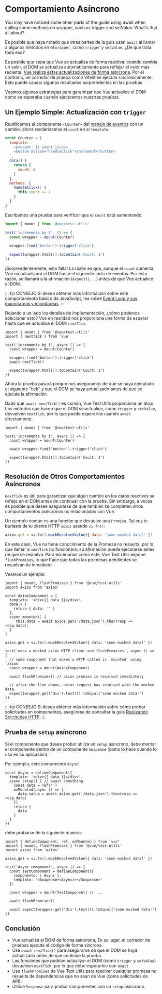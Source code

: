 # Comportamiento Asíncrono

You may have noticed some other parts of the guide using await when calling some methods on wrapper, such as trigger and setValue. What's that all about?

Es posible que haya notado que otras partes de la guía usan `await` al llamar a algunos métodos en el `wrapper`, como `trigger` y `setValue`.  ¿De qué trata todo eso?

Es posible que sepa que Vue se actualiza de forma reactiva: cuando cambia un valor, el DOM se actualiza automáticamente para reflejar el valor más reciente. [Vue realiza estas actualizaciones de forma asíncrona](https://vuejs.org/#async-update-queue). Por el contrario, un corredor de prueba como Vitest se ejecuta sincrónicamente. Esto puede causar algunos resultados sorprendentes en las pruebas.

Veamos algunas estrategias para garantizar que Vue actualice el DOM como se esperaba cuando ejecutemos nuestras pruebas.

## Un Ejemplo Simple: Actualización con `trigger`

Reutilicemos el componente `<Counter>` del [manejo de eventos](../esencial/manejo-de-eventos.html) con un cambio; ahora renderizamos el `count` en el `template`.

```js
const Counter = {
  template: `
    <p>Count: {{ count }}</p>
    <button @click="handleClick">Increment</button>
  `,
  data() {
    return {
      count: 0
    }
  },
  methods: {
    handleClick() {
      this.count += 1
    }
  }
}
```
Escribamos una prueba para verificar que el `count` está aumentando:

```js
import { mount } from '@vue/test-utils'

test('increments by 1', () => {
  const wrapper = mount(Counter)

  wrapper.find('button').trigger('click')

  expect(wrapper.html()).toContain('Count: 1')
})
```
¡Sorprendentemente, esto falla! La razón es que, aunque el `count` aumenta, Vue no actualizará el DOM hasta el siguiente ciclo de eventos. Por esta razón, se llamará a la afirmación (`expect()...`) antes de que Vue actualice el DOM.

::: tip CONSEJO
Si desea obtener más información sobre este comportamiento básico de JavaScript, lea sobre [Event Loop y sus macrotareas y microtareas](https://javascript.info/event-loop#macrotasks-and-microtasks).
:::

Dejando a un lado los detalles de implementación, ¿cómo podemos solucionar esto? Vue en realidad nos proporciona una forma de esperar hasta que se actualice el DOM: `nextTick`.

```js{2,8}
import { mount } from '@vue/test-utils'
import { nextTick } from 'vue'

test('increments by 1', async () => {
  const wrapper = mount(Counter)

  wrapper.find('button').trigger('click')
  await nextTick()

  expect(wrapper.html()).toContain('Count: 1')
})
```
Ahora la prueba pasará porque nos aseguramos de que se haya ejecutado el siguiente "tick" y que el DOM se haya actualizado antes de que se ejecute la afirmación.

Dado que `await nextTick()` es común, Vue Test Utils proporciona un atajo. Los métodos que hacen que el DOM se actualice, como `trigger` y `setValue`, devuelven `nextTick`, por lo que puede esperarlos usando `await` directamente:

```js{6}
import { mount } from '@vue/test-utils'

test('increments by 1', async () => {
  const wrapper = mount(Counter)

  await wrapper.find('button').trigger('click')

  expect(wrapper.html()).toContain('Count: 1')
})
```
## Resolución de Otros Comportamientos Asíncronos

`nextTick` es útil para garantizar que algún cambio en los datos reactivos se refleje en el DOM antes de continuar con la prueba. Sin embargo, a veces es posible que desee asegurarse de que también se completen otros comportamientos asíncronos no relacionados con Vue.

Un ejemplo común es una función que devuelve una `Promise`. Tal vez te burlaste de tu cliente HTTP `axios` usando `vi.fn()`:

```js
axios.get = vi.fn().mockResolvedValue({ data: 'some mocked data!' })
```
En este caso, Vue no tiene conocimiento de la Promesa no resuelta, por lo que llamar a `nextTick` no funcionará; su afirmación puede ejecutarse antes de que se resuelva. Para escenarios como este, Vue Test Utils expone `flushPromises`, lo que hace que todas las promesas pendientes se resuelvan de inmediato.

Veamos un ejemplo:
```js{1,14,15,21}
import { mount, flushPromises } from '@vue/test-utils'
import axios from 'axios'

const AxiosComponent = {
  template: '<div>{{ data }}</div>',
  data() {
    return { data: '' }
  },
  async mounted() {
     this.data = await axios.get('/data.json').then(resp => resp.data);
  }
}

axios.get = vi.fn().mockResolvedValue({ data: 'some mocked data!' })

test('uses a mocked axios HTTP client and flushPromises', async () => {
  // some component that makes a HTTP called in `mounted` using `axios`
  const wrapper = mount(AxiosComponent)

  await flushPromises() // axios promise is resolved immediately
  
  // after the line above, axios request has resolved with the mocked data.    
  expect(wrapper.get('div').text()).toEqual('some mocked data!')  
})
```
::: tip CONSEJO
Si desea obtener más información sobre cómo probar solicitudes en componentes, asegúrese de consultar la guía [Realizando Solicitudes HTTP](../vue-test-utils-en-profundidad/solicitudes-http).
:::

## Prueba de `setup` asíncrono

Si el componente que desea probar utiliza un `setup` asíncrono, debe montar el componente dentro de un componente `Suspense` (como lo hace cuando lo usa en su aplicación).

Por ejemplo, este componente `Async`:
```js{3}
const Async = defineComponent({
  template: '<div>{{ data }}</div>',
  async setup() { // await something
    const data = ref('')
    onMounted(async () => {
      data.value = await axios.get('/data.json').then(resp => resp.data)
    })
    return {
      data
    }
  }
})
```
debe probarse de la siguiente manera:

```js{7,8,9,10,11,12,13,14}
import { defineComponent, ref, onMounted } from 'vue'
import { mount, flushPromises } from '@vue/test-utils'
import axios from 'axios'

axios.get = vi.fn().mockResolvedValue({ data: 'some mocked data!' })

test('Async component', async () => {
  const TestComponent = defineComponent({
    components: { Async },
    template: '<Suspense><Async/></Suspense>'
  })

  const wrapper = mount(TestComponent) // ...
    
  await flushPromises()

  await expect(wrapper.get('div').text()).toEqual('some mocked data!')  
})
```

## Conclusión

- Vue actualiza el DOM de forma asíncrona; En su lugar, el corredor de pruebas ejecuta el código de forma síncrona.
- Use `await nextTick()` para asegurarse de que el DOM se haya actualizado antes de que continúe la prueba.
- Las funciones que podrían actualizar el DOM (como `trigger` y `setValue`) devuelven `nextTick`, por lo que debe esperarlos con `await`.
- Use `flushPromises` de Vue Test Utils para resolver cualquier promesa no resuelta de dependencias que no sean de Vue (como solicitudes de API).
- Utilice `Suspense` para probar componentes con un `setup` asíncrono.
